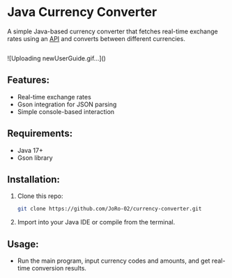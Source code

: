 <h1> Java Currency Converter</h1>
<p>A simple Java-based currency converter that fetches real-time exchange rates using an <a href = "https://www.exchangerate-api.com/" target= "_blank">API</a> and converts between different currencies.</p>

<p align="center">
  <img src=""/>
</p>
![Uploading newUserGuide.gif…]()



<h2>Features:</h2>
<ul>
  <li>Real-time exchange rates</li>
  <li>Gson integration for JSON parsing</li>
  <li>Simple console-based interaction</li>
</ul>

<h2>Requirements:</h2>
<ul>
  <li>Java 17+</li>
  <li>Gson library</li>
</ul>

<h2>Installation:</h2>
<ol>
  <li>
  Clone this repo: <br>
    
  ```bash
  git clone https://github.com/JoRo-02/currency-converter.git
  ```
  </li>

  <li>Import into your Java IDE or compile from the terminal.</li>
</ol>

<h2>Usage:</h2>

<ul>
  <li>Run the main program, input currency codes and amounts, and get real-time conversion results.</li>
</ul>
